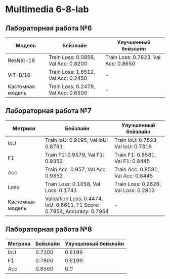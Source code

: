 # Multimedia 6-8-lab
## Лабораторная работа №6
| Модель | Бейзлайн | Улучшенный бейзлайн |
| --- | --- | --- |
| ResNet-18 | Train Loss: 0.0856, Val Acc: 0.8200 | Train Loss: 0.7823, Val Acc: 0.8650 |
| ViT-B/16 | Train Loss: 1.6512, Val Acc: 0.2450 | - |
| Кастомная модель | Train Loss: 0.2479, Val Acc: 0.6500 | - |


## Лабораторная работа №7
| Метрики | Бейзлайн | Улучшенный бейзлайн |
| --- | --- | --- |
| IoU | Train IoU: 0.9195, Val IoU: 0.8791 | Train IoU: 0.7523, Val IoU: 0.7319 |
| F1 | Train F1: 0.9579, Val F1: 0.9352 | Train F1: 0.8581, Val F1: 0.8445 |
| Acc | Train Acc: 0.957, Val Acc: 0.9352 | Train Acc: 0.8581, Val Acc: 0.8445 |
| Loss | Train Loss: 0.1058, Val Loss: 0.1743 | Train Loss: 0.2626, Val Loss: 0.2813 |
| Кастомная модель | Validation Loss: 0.4474, IoU: 0.6611, F1 Score: 0.7954, Accuracy: 0.7954 | - |


## Лабораторная работа №8
| Метрика | Бейзлайн | Улучшенный бейзлайн |
| --- | --- | --- |
| IoU | 0.7200 | 0.6199 |
| F1 | 0.7800 | 0.6199 |
| Acc | 0.8500 | 0.0 |

